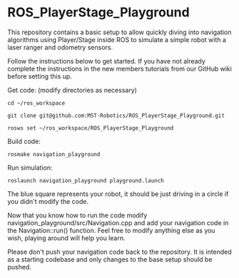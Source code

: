 ROS_PlayerStage_Playground
==========================

This repository contains a basic setup to allow quickly diving into navigation algorithms using Player/Stage inside ROS to simulate a simple robot with a laser ranger and odometry sensors.

Follow the instructions below to get started. If you have not already complete the instructions in the new members tutorials from our GitHub wiki before setting this up.

Get code: (modify directories as necessary)

`cd ~/ros_workspace`

`git clone git@github.com:MST-Robotics/ROS_PlayerStage_Playground.git`

`rosws set ~/ros_workspace/ROS_PlayerStage_Playground`

Build code:

`rosmake navigation_playground`

Run simulation:

`roslaunch navigation_playground playground.launch`

The blue square represents your robot, it should be just driving in a circle if you didn't modify the code.

Now that you know how to run the code modify navigation_playground/src/Navigation.cpp and add your navigation code in the Navigation::run() function. Feel free to modify anything else as you wish, playing around will help you learn.

Please don't push your navigation code back to the repository. It is intended as a starting codebase and only changes to the base setup should be pushed.
